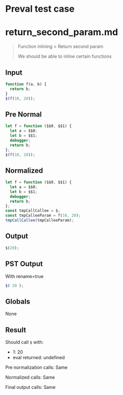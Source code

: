 # Preval test case

# return_second_param.md

> Function inlining > Return second param
>
> We should be able to inline certain functions

## Input

`````js filename=intro
function f(a, b) {
  return b;
}
$(f(10, 20));
`````

## Pre Normal


`````js filename=intro
let f = function ($$0, $$1) {
  let a = $$0;
  let b = $$1;
  debugger;
  return b;
};
$(f(10, 20));
`````

## Normalized


`````js filename=intro
let f = function ($$0, $$1) {
  let a = $$0;
  let b = $$1;
  debugger;
  return b;
};
const tmpCallCallee = $;
const tmpCalleeParam = f(10, 20);
tmpCallCallee(tmpCalleeParam);
`````

## Output


`````js filename=intro
$(20);
`````

## PST Output

With rename=true

`````js filename=intro
$( 20 );
`````

## Globals

None

## Result

Should call `$` with:
 - 1: 20
 - eval returned: undefined

Pre normalization calls: Same

Normalized calls: Same

Final output calls: Same
